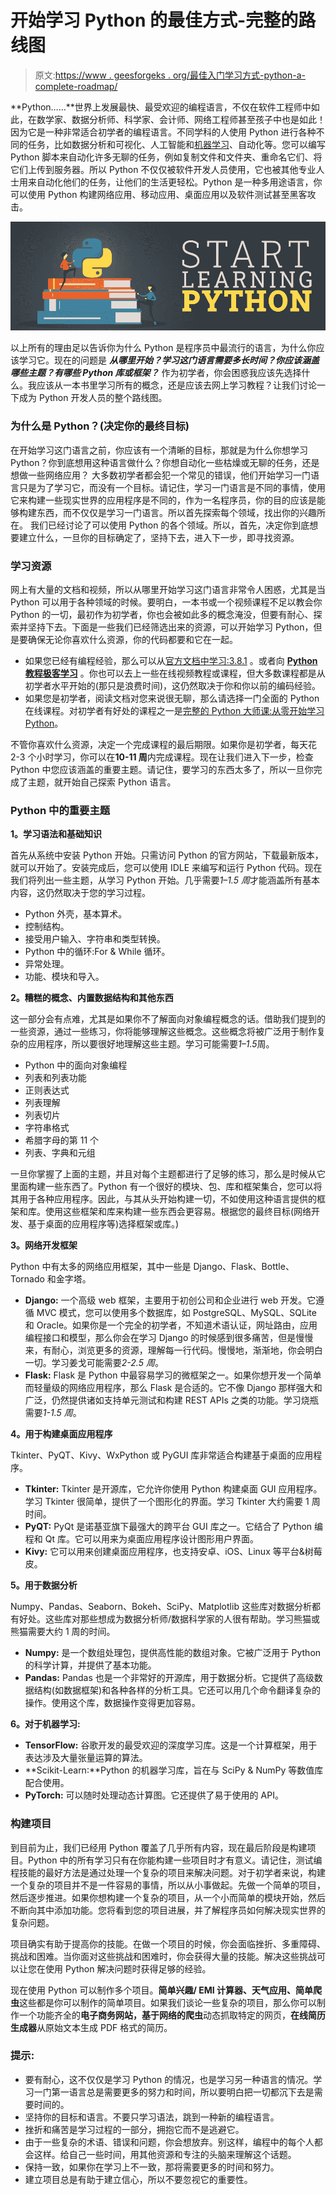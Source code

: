 # 开始学习 Python 的最佳方式-完整的路线图

> 原文:[https://www . geesforgeks . org/最佳入门学习方式-python-a-complete-roadmap/](https://www.geeksforgeeks.org/best-way-to-start-learning-python-a-complete-roadmap/)

**Python……**世界上发展最快、最受欢迎的编程语言，不仅在软件工程师中如此，在数学家、数据分析师、科学家、会计师、网络工程师甚至孩子中也是如此！因为它是一种非常适合初学者的编程语言。不同学科的人使用 Python 进行各种不同的任务，比如数据分析和可视化、人工智能和[机器学习](https://www.geeksforgeeks.org/machine-learning/)、自动化等。您可以编写 Python 脚本来自动化许多无聊的任务，例如复制文件和文件夹、重命名它们、将它们上传到服务器。所以 Python 不仅仅被软件开发人员使用，它也被其他专业人士用来自动化他们的任务，让他们的生活更轻松。Python 是一种多用途语言，你可以使用 Python 构建网络应用、移动应用、桌面应用以及软件测试甚至黑客攻击。

![Best-Way-To-Start-Learning-Python-A-Complete-Roadmap](img/e54874855f5d419d0bbbb066a2547d05.png)

以上所有的理由足以告诉你为什么 Python 是程序员中最流行的语言，为什么你应该学习它。现在的问题是 ***从哪里开始？学习这门语言需要多长时间？你应该涵盖哪些主题？有哪些 Python 库或框架？*** 作为初学者，你会困惑我应该先选择什么。我应该从一本书里学习所有的概念，还是应该去网上学习教程？让我们讨论一下成为 Python 开发人员的整个路线图。

### 为什么是 Python？(决定你的最终目标)

在开始学习这门语言之前，你应该有一个清晰的目标，那就是为什么你想学习 Python？你到底想用这种语言做什么？你想自动化一些枯燥或无聊的任务，还是想做一些网络应用？
大多数初学者都会犯一个常见的错误，他们开始学习一门语言只是为了学习它，而没有一个目标。请记住，学习一门语言是不同的事情，使用它来构建一些现实世界的应用程序是不同的，作为一名程序员，你的目的应该是能够构建东西，而不仅仅是学习一门语言。所以首先探索每个领域，找出你的兴趣所在。
我们已经讨论了可以使用 Python 的各个领域。所以，首先，决定你到底想要建立什么，一旦你的目标确定了，坚持下去，进入下一步，即寻找资源。

### 学习资源

网上有大量的文档和视频，所以从哪里开始学习这门语言非常令人困惑，尤其是当 Python 可以用于各种领域的时候。要明白，一本书或一个视频课程不足以教会你 Python 的一切，最初作为初学者，你也会被如此多的概念淹没，但要有耐心、探索并坚持下去。下面是一些我们已经筛选出来的资源，可以开始学习 Python，但是要确保无论你喜欢什么资源，你的代码都要和它在一起。

*   如果您已经有编程经验，那么可以从[官方文档中学习:3.8.1](https://docs.python.org/3/) 。或者向 [**Python 教程极客学习**](https://www.geeksforgeeks.org/python-programming-language/) 。你也可以去上一些在线视频教程或课程，但大多数课程都是从初学者水平开始的(那只是浪费时间)，这仍然取决于你和你以前的编码经验。
*   如果您是初学者，阅读文档对您来说很无聊，那么请选择一门全面的 Python 在线课程。对初学者有好处的课程之一是[完整的 Python 大师课:从零开始学习 Python](https://www.udemy.com/course/python-masterclass-course/?couponCode=PYNEWQS)。

不管你喜欢什么资源，决定一个完成课程的最后期限。如果你是初学者，每天花 2-3 个小时学习，你可以在**10-11 周**内完成课程。现在让我们进入下一步，检查 Python 中您应该涵盖的重要主题。请记住，要学习的东西太多了，所以一旦你完成了主题，就开始自己探索 Python 语言。

### Python 中的重要主题

**1。学习语法和基础知识**

首先从系统中安装 Python 开始。只需访问 Python 的官方网站，下载最新版本，就可以开始了。安装完成后，您可以使用 IDLE 来编写和运行 Python 代码。现在我们将列出一些主题，从学习 Python 开始。几乎需要*1–1.5 周*才能涵盖所有基本内容，这仍然取决于您的学习过程。

*   Python 外壳，基本算术。
*   控制结构。
*   接受用户输入、字符串和类型转换。
*   Python 中的循环:For & While 循环。
*   异常处理。
*   功能、模块和导入。

**2。糟糕的概念、内置数据结构和其他东西**

这一部分会有点难，尤其是如果你不了解面向对象编程概念的话。借助我们提到的一些资源，通过一些练习，你将能够理解这些概念。这些概念将被广泛用于制作复杂的应用程序，所以要很好地理解这些主题。学习可能需要*1–1.5*周。

*   Python 中的面向对象编程
*   列表和列表功能
*   正则表达式
*   列表理解
*   列表切片
*   字符串格式
*   希腊字母的第 11 个
*   列表、字典和元组

一旦你掌握了上面的主题，并且对每个主题都进行了足够的练习，那么是时候从它里面构建一些东西了。Python 有一个很好的模块、包、库和框架集合，您可以将其用于各种应用程序。因此，与其从头开始构建一切，不如使用这种语言提供的框架和库。使用这些框架和库来构建一些东西会更容易。根据您的最终目标(网络开发、基于桌面的应用程序等)选择框架或库。)

**3。网络开发框架**

Python 中有太多的网络应用框架，其中一些是 Django、Flask、Bottle、Tornado 和金字塔。

*   **Django:** 一个高级 web 框架，主要用于初创公司和企业进行 web 开发。它遵循 MVC 模式，您可以使用多个数据库，如 PostgreSQL、MySQL、SQLite 和 Oracle。如果你是一个完全的初学者，不知道术语认证，网址路由，应用编程接口和模型，那么你会在学习 Django 的时候感到很多痛苦，但是慢慢来，有耐心，浏览更多的资源，理解每一行代码。慢慢地，渐渐地，你会明白一切。学习姜戈可能需要*2-2.5 周*。
*   **Flask:** Flask 是 Python 中最容易学习的微框架之一。如果你想开发一个简单而轻量级的网络应用程序，那么 Flask 是合适的。它不像 Django 那样强大和广泛，仍然提供诸如支持单元测试和构建 REST APIs 之类的功能。学习烧瓶需要*1-1.5 周*。

**4。用于构建桌面应用程序**

Tkinter、PyQT、Kivy、WxPython 或 PyGUI 库非常适合构建基于桌面的应用程序。

*   **Tkinter:** Tkinter 是开源库，它允许你使用 Python 构建桌面 GUI 应用程序。学习 Tkinter 很简单，提供了一个图形化的界面。学习 Tkinter 大约需要 1 周时间。
*   **PyQT:** PyQt 是诺基亚旗下最强大的跨平台 GUI 库之一。它结合了 Python 编程和 Qt 库。它可以用来为桌面应用程序设计图形用户界面。
*   **Kivy:** 它可以用来创建桌面应用程序，也支持安卓、iOS、Linux 等平台&树莓皮。

**5。用于数据分析**

Numpy、Pandas、Seaborn、Bokeh、SciPy、Matplotlib 这些库对数据分析都有好处。这些库对那些想成为数据分析师/数据科学家的人很有帮助。学习熊猫或熊猫需要大约 1 周的时间。

*   **Numpy:** 是一个数组处理包，提供高性能的数组对象。它被广泛用于 Python 的科学计算，并提供了基本功能。
*   **Pandas:** Pandas 也是一个非常好的开源库，用于数据分析。它提供了高级数据结构(如数据框架)和各种各样的分析工具。它还可以用几个命令翻译复杂的操作。使用这个库，数据操作变得更加容易。

**6。对于机器学习:**

*   **TensorFlow:** 谷歌开发的最受欢迎的深度学习库。这是一个计算框架，用于表达涉及大量张量运算的算法。
*   **Scikit-Learn:**Python 的机器学习库，旨在与 SciPy & NumPy 等数值库配合使用。
*   **PyTorch:** 可以随时处理动态计算图。它还提供了易于使用的 API。

### 构建项目

到目前为止，我们已经用 Python 覆盖了几乎所有内容，现在最后阶段是构建项目。Python 中的所有学习只有在你能构建一些项目时才有意义。请记住，测试编程技能的最好方法是通过处理一个复杂的项目来解决问题。对于初学者来说，构建一个复杂的项目并不是一件容易的事情，所以从小事做起。先做一个简单的项目，然后逐步推进。如果你想构建一个复杂的项目，从一个小而简单的模块开始，然后不断向其中添加功能。您将看到您的项目进展，并了解程序员如何解决现实世界的复杂问题。

项目确实有助于提高你的技能。在做一个项目的时候，你会面临挫折、多重障碍、挑战和困难。当你面对这些挑战和困难时，你会获得大量的技能。解决这些挑战可以让您在使用 Python 解决问题时获得足够的经验。

现在使用 Python 可以制作多个项目。**简单兴趣/ EMI 计算器、天气应用、简单爬虫**这些都是你可以制作的简单项目。如果我们谈论一些复杂的项目，那么你可以制作一个功能齐全的**电子商务网站，基于网络的爬虫**动态抓取特定的网页，**在线简历生成器**从原始文本生成 PDF 格式的简历。

### 提示:

*   要有耐心，这不仅仅是学习 Python 的情况，也是学习另一种语言的情况。学习一门第一语言总是需要更多的努力和时间，所以要明白把一切都沉下去是需要时间的。
*   坚持你的目标和语言。不要只学习语法，跳到一种新的编程语言。
*   挫折和痛苦是学习过程的一部分，拥抱它而不是逃避它。
*   由于一些复杂的术语、错误和问题，你会想放弃。别这样，编程中的每个人都会这样。给自己一些时间，用其他资源和专注的头脑来理解这个话题。
*   保持一致，如果你在学习上不一致，那将需要更多的时间和努力。
*   建立项目总是有助于建立信心，所以不要忽视它的重要性。